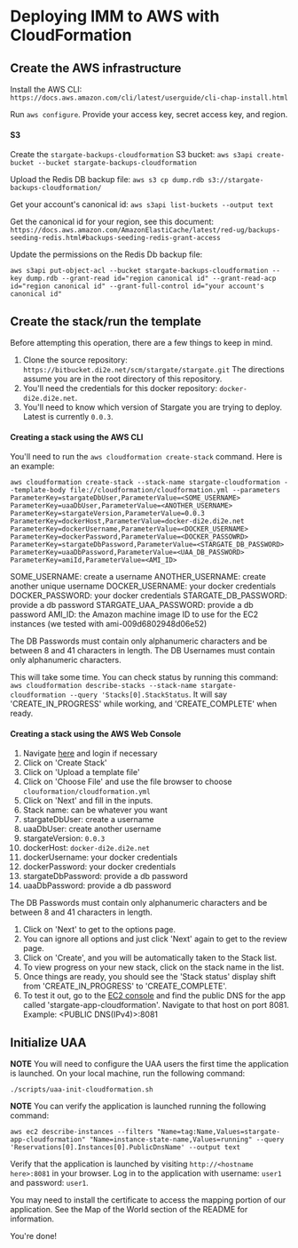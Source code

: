 # Deploying IMM to AWS with CloudFormation

## Create the AWS infrastructure
Install the AWS CLI: `https://docs.aws.amazon.com/cli/latest/userguide/cli-chap-install.html`

Run `aws configure`. Provide your access key, secret access key, and region.

#### S3
Create the `stargate-backups-cloudformation` S3 bucket: `aws s3api create-bucket --bucket stargate-backups-cloudformation`

Upload the Redis DB backup file: `aws s3 cp dump.rdb s3://stargate-backups-cloudformation/`

Get your account's canonical id: `aws s3api list-buckets --output text`

Get the canonical id for your region, see this document: `https://docs.aws.amazon.com/AmazonElastiCache/latest/red-ug/backups-seeding-redis.html#backups-seeding-redis-grant-access`

Update the permissions on the Redis Db backup file:
```
aws s3api put-object-acl --bucket stargate-backups-cloudformation --key dump.rdb --grant-read id="region canonical id" --grant-read-acp id="region canonical id" --grant-full-control id="your account's canonical id"
```

## Create the stack/run the template

Before attempting this operation, there are a few things to keep in mind.

1. Clone the source repository: `https://bitbucket.di2e.net/scm/stargate/stargate.git`
 The directions assume you are in the root directory of this repository.
1. You'll need the credentials for this docker repository: `docker-di2e.di2e.net`.
1. You'll need to know which version of Stargate you are trying to deploy. Latest is currently `0.0.3`.

#### Creating a stack using the AWS CLI

You'll need to run the `aws cloudformation create-stack` command. Here is an example:

```
aws cloudformation create-stack --stack-name stargate-cloudformation --template-body file://cloudformation/cloudformation.yml --parameters ParameterKey=stargateDbUser,ParameterValue=<SOME_USERNAME> ParameterKey=uaaDbUser,ParameterValue=<ANOTHER_USERNAME> ParameterKey=stargateVersion,ParameterValue=0.0.3 ParameterKey=dockerHost,ParameterValue=docker-di2e.di2e.net ParameterKey=dockerUsername,ParameterValue=<DOCKER_USERNAME> ParameterKey=dockerPassword,ParameterValue=<DOCKER_PASSOWRD> ParameterKey=stargateDbPassword,ParameterValue=<STARGATE_DB_PASSWORD> ParameterKey=uaaDbPassword,ParameterValue=<UAA_DB_PASSWORD> ParameterKey=amiId,ParameterValue=<AMI_ID>
```

SOME_USERNAME: create a username
ANOTHER_USERNAME: create another unique username
DOCKER_USERNAME: your docker credentials
DOCKER_PASSWORD: your docker credentials
STARGATE_DB_PASSWORD: provide a db password
STARGATE_UAA_PASSWORD: provide a db password
AMI_ID: the Amazon machine image ID to use for the EC2 instances (we tested with ami-009d6802948d06e52)

 The DB Passwords must contain only alphanumeric characters and be between 8 and 41 characters in length.
 The DB Usernames must contain only alphanumeric characters.

This will take some time. You can check status by running this command:  `aws cloudformation describe-stacks --stack-name stargate-cloudformation --query 'Stacks[0].StackStatus`.
It will say 'CREATE_IN_PROGRESS' while working, and 'CREATE_COMPLETE' when ready.


#### Creating a stack using the AWS Web Console

1. Navigate [here](https://console.aws.amazon.com/cloudformation) and login if necessary
1. Click on 'Create Stack'
1. Click on 'Upload a template file'
1. Click on 'Choose File' and use the file browser to choose `clouformation/cloudformation.yml`
1. Click on 'Next' and fill in the inputs.
  1. Stack name: can be whatever you want
  1. stargateDbUser: create a username
  1. uaaDbUser: create another username
  1. stargateVersion: `0.0.3`
  1. dockerHost: `docker-di2e.di2e.net`
  1. dockerUsername: your docker credentials
  1. dockerPassword: your docker credentials
  1. stargateDbPassword: provide a db password
  1. uaaDbPassword: provide a db password

 The DB Passwords must contain only alphanumeric characters and be between 8 and 41   characters in length.
1. Click on 'Next' to get to the options page.
1. You can ignore all options and just click 'Next' again to get to the review page.
1. Click on 'Create', and you will be automatically taken to the Stack list.
1. To view progress on your new stack, click on the stack name in the list.
1. Once things are ready, you should see the 'Stack status' display shift from 'CREATE_IN_PROGRESS' to 'CREATE_COMPLETE'.
1. To test it out, go to the [EC2 console](https://console.aws.amazon.com/ec2/v2) and find the public DNS for the app called 'stargate-app-cloudformation'. Navigate to that host on port 8081. Example: <PUBLIC DNS(IPv4)>:8081

## Initialize UAA

**NOTE** You will need to configure the UAA users the first time the application is launched. 
On your local machine, run the following command:

`./scripts/uaa-init-cloudformation.sh`

**NOTE** You can verify the application is launched running the following command:

`aws ec2 describe-instances --filters "Name=tag:Name,Values=stargate-app-cloudformation" "Name=instance-state-name,Values=running" --query 'Reservations[0].Instances[0].PublicDnsName' --output text`

Verify that the application is launched by visiting `http://<hostname here>:8081` in your browser. Log in to the application with username: `user1` and password: `user1`.

You may need to install the certificate to access the mapping portion of our application. See the Map of the World section of the README for information.

You're done!
